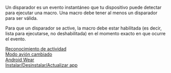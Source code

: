 Un disparador es un evento instantáneo que tu dispositivo puede detectar para ejecutar una macro. Una macro debe tener al menos un disparador para ser válida.

Para que un disparador se active, la macro debe estar habilitada (es decir, lista para ejecutarse, no deshabilitada) en el momento exacto en que ocurre el evento.

[Reconocimiento de actividad](<Activity Recognition.md>)  
[Modo avión cambiado](<Airplane mode changed.md>)  
[Android Wear](<Android Wear.md>)  
[Instalar/Desinstalar/Actualizar app](<App Install_Remove_Update.md>)  